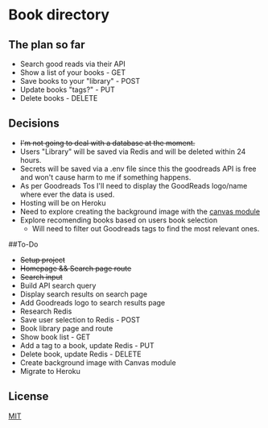 # Book directory
## The plan so far
- Search good reads via their API
- Show a list of your books - GET
- Save books to your "library" - POST
- Update books "tags?" - PUT
- Delete books - DELETE

## Decisions
- ~~I'm not going to deal with a database at the moment.~~
- Users "Library" will be saved via Redis and will be deleted within 24 hours.
- Secrets will be saved via a .env file since this the goodreads API is free and won't cause harm to me if something happens.
- As per Goodreads Tos I'll need to display the GoodReads logo/name where ever the data is used.
- Hosting will be on Heroku
- Need to explore creating the background image with the [canvas module](https://flaviocopes.com/canvas-node-generate-image/)
- Explore recomending books based on users book selection
    - Will need to filter out Goodreads tags to find the most relevant ones.

##To-Do
- ~~Setup project~~
- ~~Homepage && Search page route~~
- ~~Search input~~
- Build API search query
- Display search results on search page
- Add Goodreads logo to search results page
- Research Redis
- Save user selection to Redis - POST
- Book library page and route
- Show book list - GET
- Add a tag to a book, update Redis - PUT
- Delete book, update Redis - DELETE
- Create background image with Canvas module
- Migrate to Heroku

## License
[MIT](https://choosealicense.com/licenses/mit/)